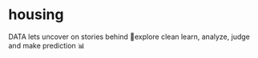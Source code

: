 # housing
DATA lets uncover on stories behind 👻explore clean learn, analyze, judge and make prediction 📊
